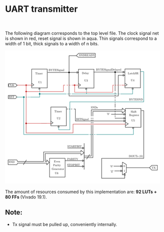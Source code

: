 # UART transmitter<br><br>

The following diagram corresponds to the top level file. The clock signal net is shown in red, reset signal is shown in aqua. Thin signals correspond to a width of 1 bit, thick signals to a width of n bits.

![Circuit's diagram](SerialTx.png)

The amount of resources consumed by this implementation are: <strong>92 LUTs + 80 FFs </strong> (Vivado 19.1).



## Note:
- Tx signal must be pulled up, conveniently internally.